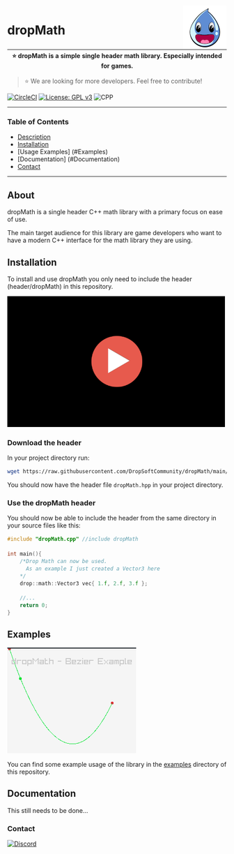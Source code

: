<img src="./.res/icon.png" align="right" />

# dropMath

| :star: dropMath is a simple single header math library. Especially intended for games.  |
|-----------------------------------------------------------------------------------------|

> :star: We are looking for more developers. Feel free to contribute!


[![CircleCI](https://circleci.com/gh/DropSoftCommunity/dropMath/tree/main.svg?style=svg)](https://circleci.com/gh/DropSoftCommunity/dropMath/tree/main)
[![License: GPL v3](https://img.shields.io/badge/License-GPLv3-blue.svg)](https://www.gnu.org/licenses/gpl-3.0)
![CPP](https://img.shields.io/badge/C%2B%2B-00599C?style=for-the-badge&logo=c%2B%2B&logoColor=white)

---

### Table of Contents
- [Description](#About)
- [Installation](#Installation)
- [Usage Examples] (#Examples)
- [Documentation] (#Documentation)
- [Contact](#Contact)


---

## About

dropMath is a single header C++ math library with a primary focus on
ease of use.

The main target audience for this library are game developers who want
to have a modern C++ interface for the math library they are using.

## Installation

To install and use dropMath you only need to include the header (header/dropMath)
in this repository.

[![Installation](./.res/thumb.png)](https://youtu.be/SEkMLR5pExY)

### Download the header

In your project directory run:
```sh
wget https://raw.githubusercontent.com/DropSoftCommunity/dropMath/main/header/dropMath.hpp
```
You should now have the header file `dropMath.hpp` in your project directory.

### Use the dropMath header

You should now be able to include the header from the same directory in your
source files like this:
```C++
#include "dropMath.cpp" //include dropMath

int main(){
	/*Drop Math can now be used.
	  As an example I just created a Vector3 here
	*/
	drop::math::Vector3 vec{ 1.f, 2.f, 3.f };

	//...
	return 0;
}
```

## Examples

![BezierExample](./.res/bezier_example.png)

You can find some example usage of the library in the [examples](./examples/) directory
of this repository.

## Documentation
This still needs to be done...

### Contact
[![Discord](https://badgen.net/discord/online-members/89K69wtz8F)](https://discord.gg/89K69wtz8F)
